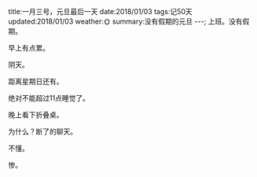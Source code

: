 title:一月三号，元旦最后一天
date:2018/01/03
tags:记50天
updated:2018/01/03
weather:🌞
summary:没有假期的元旦
---;
上班。没有假期。

早上有点累。

阴天。

距离星期日还有。

绝对不能超过11点睡觉了。

晚上看下折叠桌。

为什么？断了的聊天。

不懂。

惨。


 
